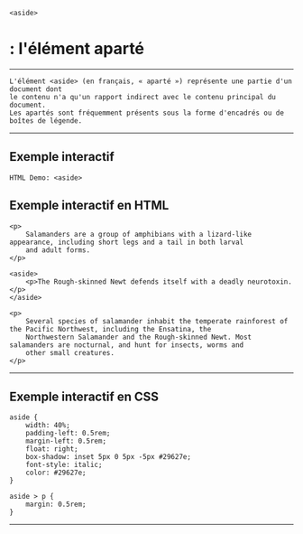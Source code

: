     <aside> 
# **: l'élément aparté**

---


    L'élément <aside> (en français, « aparté ») représente une partie d'un document dont 
    le contenu n'a qu'un rapport indirect avec le contenu principal du document. 
    Les apartés sont fréquemment présents sous la forme d'encadrés ou de boîtes de légende.

---

## **Exemple interactif**

    HTML Demo: <aside>

## **Exemple interactif en HTML**
    <p>
        Salamanders are a group of amphibians with a lizard-like appearance, including short legs and a tail in both larval
        and adult forms.
    </p>

    <aside>
        <p>The Rough-skinned Newt defends itself with a deadly neurotoxin.</p>
    </aside>

    <p>
        Several species of salamander inhabit the temperate rainforest of the Pacific Northwest, including the Ensatina, the
        Northwestern Salamander and the Rough-skinned Newt. Most salamanders are nocturnal, and hunt for insects, worms and
        other small creatures.
    </p>
---
## **Exemple interactif en CSS**

    aside {
        width: 40%;
        padding-left: 0.5rem;
        margin-left: 0.5rem;
        float: right;
        box-shadow: inset 5px 0 5px -5px #29627e;
        font-style: italic;
        color: #29627e;
    }

    aside > p {
        margin: 0.5rem;
    }

---